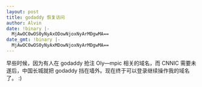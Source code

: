 ```yaml
---
layout: post
title: godaddy 恢复访问
author: Alvin
date: !binary |-
  MjAwOC0wOS0yNyAxODowNjoxNyArMDgwMA==
date_gmt: !binary |-
  MjAwOC0wOS0yNyAxMDowNjoxNyArMDgwMA==
---
```

早些时候，因为有人在 godaddy 抢注 Oly&mdash;mpic 相关的域名，而 CNNIC 需要未遂后，中国长城就把 godaddy 挡在墙外。现在终于可以登录继续操作我的域名了。
:)
